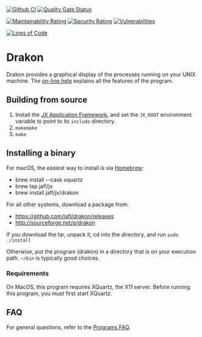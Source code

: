 [![Github CI](https://github.com/jafl/drakon/actions/workflows/ci.yml/badge.svg)](https://github.com/jafl/drakon/actions/workflows/ci.yml)
[![Quality Gate Status](https://sonarcloud.io/api/project_badges/measure?branch=main&project=jafl_drakon&metric=alert_status)](https://sonarcloud.io/dashboard?id=jafl_drakon&branch=main)

[![Maintainability Rating](https://sonarcloud.io/api/project_badges/measure?branch=main&project=jafl_drakon&metric=sqale_rating)](https://sonarcloud.io/dashboard?id=jafl_drakon&branch=main)
[![Security Rating](https://sonarcloud.io/api/project_badges/measure?branch=main&project=jafl_drakon&metric=security_rating)](https://sonarcloud.io/dashboard?id=jafl_drakon&branch=main)
[![Vulnerabilities](https://sonarcloud.io/api/project_badges/measure?branch=main&project=jafl_drakon&metric=vulnerabilities)](https://sonarcloud.io/dashboard?id=jafl_drakon&branch=main)

[![Lines of Code](https://sonarcloud.io/api/project_badges/measure?branch=main&project=jafl_drakon&metric=ncloc)](https://sonarcloud.io/dashboard?id=jafl_drakon&branch=main)

# Drakon

Drakon provides a graphical display of the processes running on your UNIX machine.  The [on-line help](http://drakon.sourceforge.net/help.html) explains all the features of the program.


## Building from source

1. Install the [JX Application Framework](https://github.com/jafl/jx_application_framework),  and set the `JX_ROOT` environment variable to point to its `include` directory.
1. `makemake`
1. `make`


## Installing a binary

For macOS, the easiest way to install is via [Homebrew](https://brew.sh):

* brew install --cask xquartz
* brew tap jafl/jx
* brew install jafl/jx/drakon

For all other systems, download a package from:

* https://github.com/jafl/drakon/releases
* http://sourceforge.net/p/drakon

If you download the tar, unpack it, cd into the directory, and run `sudo ./install`

Otherwise, put the program (drakon) in a directory that is on your execution path.  `~/bin` is typically good choices.

### Requirements

On MacOS, this program requires XQuartz, the X11 server.  Before running this program, you must first start XQuartz.


## FAQ

For general questions, refer to the [Programs FAQ](https://github.com/jafl/jx_application_framework/blob/master/APPS.md).
